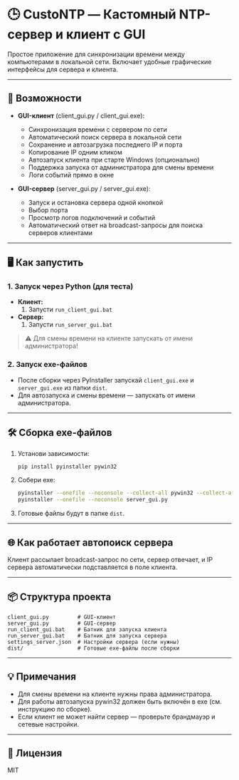 # 🕒 CustoNTP — Кастомный NTP-сервер и клиент с GUI

Простое приложение для синхронизации времени между компьютерами в локальной сети. Включает удобные графические интерфейсы для сервера и клиента.

---

## 🚀 Возможности

- **GUI-клиент** (client_gui.py / client_gui.exe):
  - Синхронизация времени с сервером по сети
  - Автоматический поиск сервера в локальной сети
  - Сохранение и автозагрузка последнего IP и порта
  - Копирование IP одним кликом
  - Автозапуск клиента при старте Windows (опционально)
  - Поддержка запуска от администратора для смены времени
  - Логи событий прямо в окне

- **GUI-сервер** (server_gui.py / server_gui.exe):
  - Запуск и остановка сервера одной кнопкой
  - Выбор порта
  - Просмотр логов подключений и событий
  - Автоматический ответ на broadcast-запросы для поиска серверов клиентами

---

## 🖥️ Как запустить

### 1. Запуск через Python (для теста)

- **Клиент:**
  1. Запусти `run_client_gui.bat`
- **Сервер:**
  1. Запусти `run_server_gui.bat`

> ⚠️ Для смены времени на клиенте запускать от имени администратора!

### 2. Запуск exe-файлов

- После сборки через PyInstaller запускай `client_gui.exe` и `server_gui.exe` из папки `dist`.
- Для автозапуска и смены времени — запускать от имени администратора.

---

## 🛠️ Сборка exe-файлов

1. Установи зависимости:
   ```sh
   pip install pyinstaller pywin32
   ```
2. Собери exe:
   ```sh
   pyinstaller --onefile --noconsole --collect-all pywin32 --collect-all win32com --hidden-import=win32com --hidden-import=win32com.client --hidden-import=win32api --hidden-import=win32con client_gui.py
   pyinstaller --onefile --noconsole server_gui.py
   ```
3. Готовые файлы будут в папке `dist`.

---

## 🌐 Как работает автопоиск сервера

Клиент рассылает broadcast-запрос по сети, сервер отвечает, и IP сервера автоматически подставляется в поле клиента.

---

## 📦 Структура проекта

```
client_gui.py         # GUI-клиент
server_gui.py         # GUI-сервер
run_client_gui.bat    # Батник для запуска клиента
run_server_gui.bat    # Батник для запуска сервера
settings_server.json  # Настройки сервера (если нужны)
dist/                 # Готовые exe-файлы после сборки
```

---

## 💡 Примечания

- Для смены времени на клиенте нужны права администратора.
- Для работы автозапуска pywin32 должен быть включён в exe (см. инструкцию по сборке).
- Если клиент не может найти сервер — проверьте брандмауэр и сетевые настройки.

---

## 📝 Лицензия

MIT 